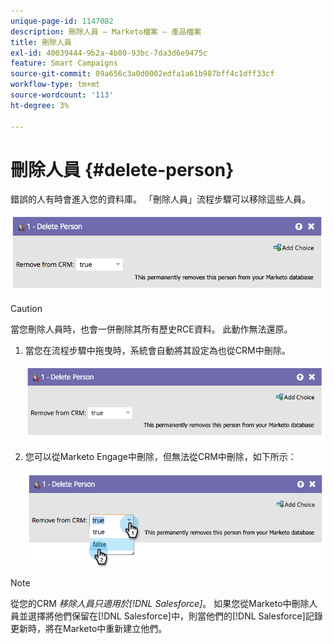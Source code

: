 ```yaml
---
unique-page-id: 1147082
description: 刪除人員 — Marketo檔案 — 產品檔案
title: 刪除人員
exl-id: 40039444-9b2a-4b80-93bc-7da3d6e9475c
feature: Smart Campaigns
source-git-commit: 09a656c3a0d0002edfa1a61b987bff4c1dff33cf
workflow-type: tm+mt
source-wordcount: '113'
ht-degree: 3%

---
```


# 刪除人員 {#delete-person}

錯誤的人有時會進入您的資料庫。 「刪除人員」流程步驟可以移除這些人員。

![](assets/delete-person-1.png)

>[!CAUTION]
>
>當您刪除人員時，也會一併刪除其所有歷史RCE資料。 此動作無法還原。

1. 當您在流程步驟中拖曳時，系統會自動將其設定為也從CRM中刪除。

   ![](assets/delete-person-2.png)

1. 您可以從Marketo Engage中刪除，但無法從CRM中刪除，如下所示：

   ![](assets/delete-person-3.png)

>[!NOTE]
>
>從您的CRM _移除人員只適用於[!DNL Salesforce]_。 如果您從Marketo中刪除人員並選擇將他們保留在[!DNL Salesforce]中，則當他們的[!DNL Salesforce]記錄更新時，將在Marketo中重新建立他們。

